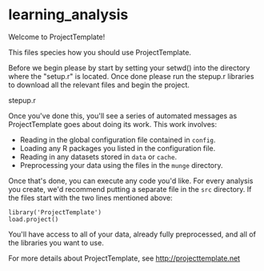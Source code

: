 # learning_analysis

Welcome to ProjectTemplate!

This files species how you should use ProjectTemplate.

Before we begin please by start by setting  your setwd() into the directory where the 
"setup.r" is located. Once done please run the stepup.r libraries to download all 
the relevant files and begin the project.

  stepup.r
  
Once you've done this, you'll see a series of automated
messages as ProjectTemplate goes about doing its work. This work involves:
* Reading in the global configuration file contained in `config`.
* Loading any R packages you listed in the configuration file.
* Reading in any datasets stored in `data` or `cache`.
* Preprocessing your data using the files in the `munge` directory.

Once that's done, you can execute any code you'd like. For every analysis
you create, we'd recommend putting a separate file in the `src` directory.
If the files start with the two lines mentioned above:

	library('ProjectTemplate')
	load.project()

You'll have access to all of your data, already fully preprocessed, and
all of the libraries you want to use.

For more details about ProjectTemplate, see http://projecttemplate.net
